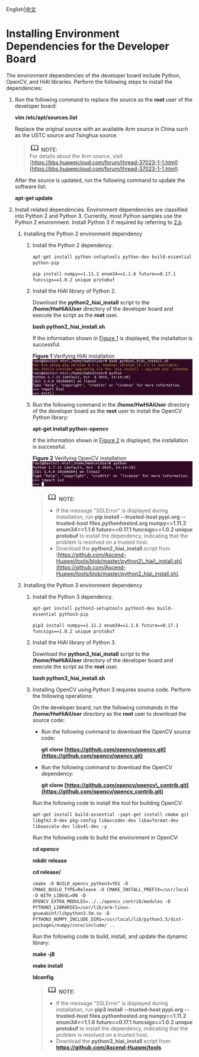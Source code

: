 English|[中文](Readme_cn.md)

# Installing Environment Dependencies for the Developer Board<a name="EN-US_TOPIC_0228768065"></a>

The environment dependencies of the developer board include Python, OpenCV, and HiAI libraries. Perform the following steps to install the dependencies:

1.  Run the following command to replace the source as the  **root**  user of the developer board:

    **vim /etc/apt/sources.list**

    Replace the original source with an available Arm source in China such as the USTC source and Tsinghua source.

    >![](public_sys-resources/icon-note.gif) **NOTE:**   
    >For details about the Arm source, visit  [https://bbs.huaweicloud.com/forum/thread-37023-1-1.html](https://bbs.huaweicloud.com/forum/thread-37023-1-1.html).  

    After the source is updated, run the following command to update the software list:

    **apt-get update**

2.  Install related dependencies. Environment dependencies are classified into Python 2 and Python 3. Currently, most Python samples use the Python 2 environment. Install Python 3 if required by referring to  [2.b](#li81699892817).
    1.  Installing the Python 2 environment dependency
        1.  Install the Python 2 dependency.

            ```
            apt-get install python-setuptools python-dev build-essential python-pip
            ```

            ```
            pip install numpy==1.11.2 enum34==1.1.6 future==0.17.1 funcsigs==1.0.2 unique protobuf
            ```

        2.  Install the HiAI library of Python 2.

            Download the  **python2\_hiai\_install**  script to the  **/home/HwHiAiUser**  directory of the developer board and execute the script as the  **root**  user.

            **bash python2\_hiai\_install.sh**

            If the information shown in  [Figure 1](#fig961803392713)  is displayed, the installation is successful.

            **Figure  1**  Verifying HiAI installation<a name="fig961803392713"></a>  
            ![](figures/verifying-hiai-installation.png "verifying-hiai-installation")

        3.  Run the following command in the  **/home/HwHiAiUser**  directory of the developer board as the  **root**  user to install the OpenCV Python library:

            **apt-get install python-opencv**

            If the information shown in  [Figure 2](#fig861883362717)  is displayed, the installation is successful.

            **Figure  2**  Verifying OpenCV installation<a name="fig861883362717"></a>  
            ![](figures/verifying-opencv-installation.png "verifying-opencv-installation")

            >![](public_sys-resources/icon-note.gif) **NOTE:**   
            >-   If the message "SSLError" is displayed during installation, run  **pip install --trusted-host pypi.org --trusted-host files.pythonhosted.org numpy==1.11.2 enum34==1.1.6 future==0.17.1 funcsigs==1.0.2 unique protobuf**  to install the dependency, indicating that the problem is resolved on a trusted host.  
            >-   Download the  **python2\_hiai\_install**  script from  [https://github.com/Ascend-Huawei/tools/blob/master/python2\_hiai\_install.sh](https://github.com/Ascend-Huawei/tools/blob/master/python2_hiai_install.sh).  


    2.  <a name="li81699892817"></a>Installing the Python 3 environment dependency
        1.  Install the Python 3 dependency.

            ```
            apt-get install python3-setuptools python3-dev build-essential python3-pip
            ```

            ```
            pip3 install numpy==1.11.2 enum34==1.1.6 future==0.17.1 funcsigs==1.0.2 unique protobuf
            ```

        2.  Install the HiAI library of Python 3.

            Download the  **python3\_hiai\_install**  script to the  **/home/HwHiAiUser**  directory of the developer board and execute the script as the  **root**  user.

            **bash python3\_hiai\_install.sh**

        3.  Installing OpenCV using Python 3 requires source code. Perform the following operations:

            On the developer board, run the following commands in the  **/home/HwHiAiUser**  directory as the  **root**  user to download the source code:

            -   Run the following command to download the OpenCV source code:

                **git clone  [https://github.com/opencv/opencv.git](https://github.com/opencv/opencv.git)**

            -   Run the following command to download the OpenCV dependency:

                **git clone  [https://github.com/opencv/opencv\_contrib.git](https://github.com/opencv/opencv_contrib.git)**

            Run the following code to install the tool for building OpenCV:

            ```
            apt-get install build-essential -yapt-get install cmake git libgtk2.0-dev pkg-config libavcodec-dev libavformat-dev libswscale-dev libv4l-dev -y
            ```

            Run the following code to build the environment in OpenCV:

            **cd opencv**

            **mkdir release**

            **cd release/**

            ```
            cmake -D BUILD_opencv_python3=YES -D CMAKE_BUILD_TYPE=Release -D CMAKE_INSTALL_PREFIX=/usr/local -D WITH_LIBV4L=ON -D OPENCV_EXTRA_MODULES=../../opencv_contrib/modules -D PYTHON3_LIBRARIES=/usr/lib/arm-linux-gnueabihf/libpython3.5m.so -D PYTHON3_NUMPY_INCLUDE_DIRS=/usr/local/lib/python3.5/dist-packages/numpy/core/include/ ..
            ```

            Run the following code to build, install, and update the dynamic library:

            **make -j8**

            **make install**

            **ldconfig**

            >![](public_sys-resources/icon-note.gif) **NOTE:**   
            >-   If the message "SSLError" is displayed during installation, run  **pip3 install --trusted-host pypi.org --trusted-host files.pythonhosted.org numpy==1.11.2 enum34==1.1.6 future==0.17.1 funcsigs==1.0.2 unique protobuf**  to install the dependency, indicating that the problem is resolved on a trusted host.  
            >-   Download the  **python3\_hiai\_install**  script from  **https://github.com/Ascend-Huawei/tools**.  




